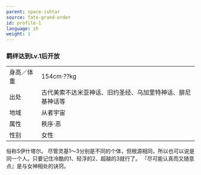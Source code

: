 ```yaml
---
parent: space-ishtar
source: fate-grand-order
id: profile-1
language: zh
weight: 1
---
```


### 羁绊达到Lv.1后开放

<table>
  <tr><td>身高／体重</td><td>154cm·??kg</td></tr>
  <tr><td>出处</td><td>古代美索不达米亚神话、旧约圣经、乌加里特神话、腓尼基神话等</td></tr>
  <tr><td>地域</td><td>从者宇宙</td></tr>
  <tr><td>属性</td><td>秩序·恶</td></tr>
  <tr><td>性别</td><td>女性</td></tr>
</table>

俗称S伊什塔尔。
尽管灵基1～3分别是不同的个体，但根源相同，所以也可以说是同一个人。只要记住冷酷的1、轻浮的2、超越的3就行了。
『尽可能认真而又随意点』是与女神相处的诀窍。
